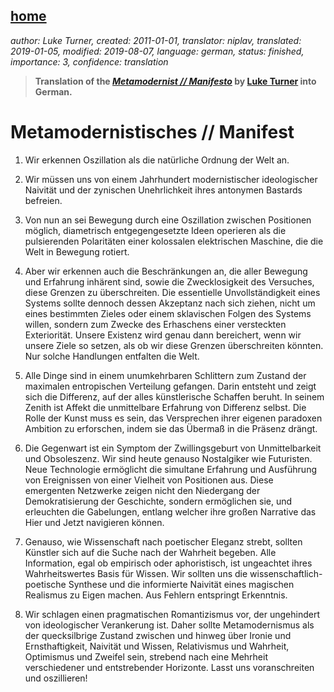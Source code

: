 [home](./index.md)
-------------------

*author: Luke Turner, created: 2011-01-01, translator: niplav, translated: 2019-01-05, modified: 2019-08-07, language: german, status: finished, importance: 3, confidence: translation*

> __Translation of the [*Metamodernist // Manifesto*](http://www.metamodernism.org/)
> by [Luke Turner](http://luketurner.com/) into German.__

Metamodernistisches // Manifest
===============================

<!--
TODO: Die Pronomen im letzten Satz von Paragraph 6 sind unklar. Besser formulieren!
-->

1. Wir erkennen Oszillation als die natürliche Ordnung der Welt an.

2. Wir müssen uns von einem Jahrhundert modernistischer ideologischer
Naivität und der zynischen Unehrlichkeit ihres antonymen Bastards
befreien.

3. Von nun an sei Bewegung durch eine Oszillation zwischen Positionen
möglich, diametrisch entgegengesetzte Ideen operieren als die
pulsierenden Polaritäten einer kolossalen elektrischen Maschine, die
die Welt in Bewegung rotiert.

4. Aber wir erkennen auch die Beschränkungen an, die aller Bewegung
und Erfahrung inhärent sind, sowie die Zwecklosigkeit des Versuches,
diese Grenzen zu überschreiten. Die essentielle Unvollständigkeit
eines Systems sollte dennoch dessen Akzeptanz nach sich ziehen, nicht um
eines bestimmten Zieles oder einem sklavischen Folgen des Systems willen,
sondern zum Zwecke des Erhaschens einer versteckten Exteriorität. Unsere
Existenz wird genau dann bereichert, wenn wir unsere Ziele so setzen,
als ob wir diese Grenzen überschreiten könnten. Nur solche Handlungen
entfalten die Welt.

5. Alle Dinge sind in einem unumkehrbaren Schlittern zum Zustand der
maximalen entropischen Verteilung gefangen. Darin entsteht und zeigt sich
die Differenz, auf der alles künstlerische Schaffen beruht. In seinem
Zenith ist Affekt die unmittelbare Erfahrung von Differenz selbst. Die
Rolle der Kunst muss es sein, das Versprechen ihrer eigenen paradoxen
Ambition zu erforschen, indem sie das Übermaß in die Präsenz drängt.

6. Die Gegenwart ist ein Symptom der Zwillingsgeburt von Unmittelbarkeit
und Obsoleszenz. Wir sind heute genauso Nostalgiker wie Futuristen. Neue
Technologie ermöglicht die simultane Erfahrung und Ausführung von
Ereignissen von einer Vielheit von Positionen aus. Diese emergenten
Netzwerke zeigen nicht den Niedergang der Demokratisierung der Geschichte,
sondern ermöglichen sie, und erleuchten die Gabelungen, entlang welcher
ihre großen Narrative das Hier und Jetzt navigieren können.

7. Genauso, wie Wissenschaft nach poetischer Eleganz strebt, sollten
Künstler sich auf die Suche nach der Wahrheit begeben. Alle Information,
egal ob empirisch oder aphoristisch, ist ungeachtet ihres Wahrheitswertes
Basis für Wissen. Wir sollten uns die wissenschaftlich-poetische Synthese
und die informierte Naivität eines magischen Realismus zu Eigen machen.
Aus Fehlern entspringt Erkenntnis.

8. Wir schlagen einen pragmatischen Romantizismus vor, der ungehindert
von ideologischer Verankerung ist. Daher sollte Metamodernismus
als der quecksilbrige Zustand zwischen und hinweg über Ironie und
Ernsthaftigkeit, Naivität und Wissen, Relativismus und Wahrheit,
Optimismus und Zweifel sein, strebend nach eine Mehrheit verschiedener
und entstrebender Horizonte. Lasst uns voranschreiten und oszillieren!
